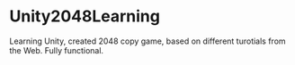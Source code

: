 # Unity2048Learning

Learning Unity, created 2048 copy game, based on different turotials from the Web. Fully functional.
